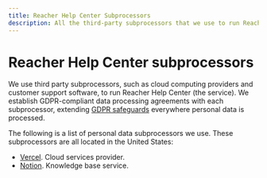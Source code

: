 ```yaml
---
title: Reacher Help Center Subprocessors
description: All the third-party subprocessors that we use to run Reacher Help Center.
---
```


# Reacher Help Center subprocessors

We use third party subprocessors, such as cloud computing providers and customer support software, to run Reacher Help Center (the service). We establish GDPR-compliant data processing agreements with each subprocessor, extending [GDPR safeguards](../regulations/index.md) everywhere personal data is processed.

The following is a list of personal data subprocessors we use. These subprocessors are all located in the United States:

* [Vercel](https://vercel.com/legal/privacy-policy). Cloud services provider.
* [Notion](https://www.notion.so/Privacy-Policy-20fed54c37524cf485d9958c43426a82). Knowledge base service.
